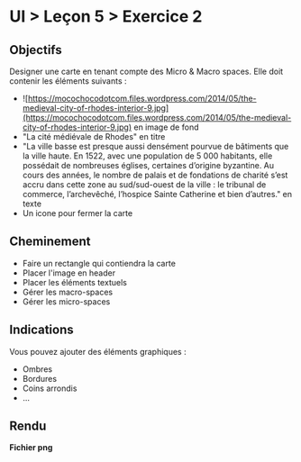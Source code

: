# UI > Leçon 5 > Exercice 2

## Objectifs
Designer une carte en tenant compte des Micro & Macro spaces. Elle doit contenir les éléments suivants :
- ![https://mocochocodotcom.files.wordpress.com/2014/05/the-medieval-city-of-rhodes-interior-9.jpg](https://mocochocodotcom.files.wordpress.com/2014/05/the-medieval-city-of-rhodes-interior-9.jpg) en image de fond
- "La cité médiévale de Rhodes" en titre
- "La ville basse est presque aussi densément pourvue de bâtiments que la ville haute. En 1522, avec une population de 5 000 habitants, elle possédait de nombreuses églises, certaines d’origine byzantine. Au cours des années, le nombre de palais et de fondations de charité s’est accru dans cette zone au sud/sud-ouest de la ville : le tribunal de commerce, l’archevêché, l’hospice Sainte Catherine et bien d’autres." en texte
- Un icone pour fermer la carte

## Cheminement
- Faire un rectangle qui contiendra la carte
- Placer l'image en header
- Placer les éléments textuels
- Gérer les macro-spaces
- Gérer les micro-spaces


## Indications
Vous pouvez ajouter des éléments graphiques :
- Ombres
- Bordures
- Coins arrondis
- ...

## Rendu
**Fichier png**
